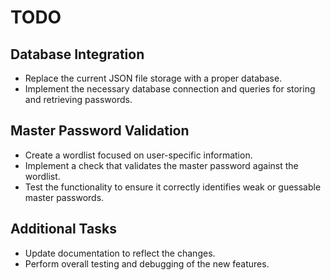 # TODO

## Database Integration

- Replace the current JSON file storage with a proper database.
- Implement the necessary database connection and queries for storing and retrieving passwords.

## Master Password Validation

- Create a wordlist focused on user-specific information.
- Implement a check that validates the master password against the wordlist.
- Test the functionality to ensure it correctly identifies weak or guessable master passwords.

## Additional Tasks

- Update documentation to reflect the changes.
- Perform overall testing and debugging of the new features.
